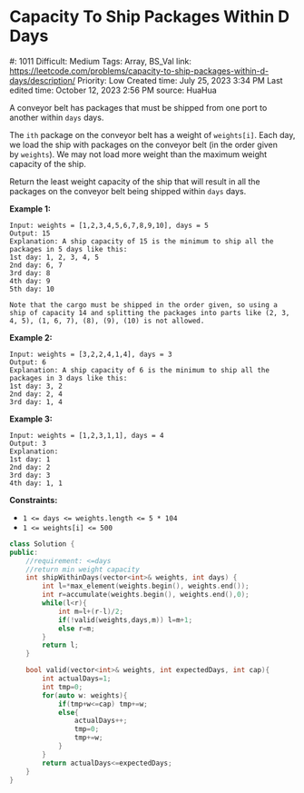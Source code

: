 # Capacity To Ship Packages Within D Days

#: 1011
Difficult: Medium
Tags: Array, BS_Val
link: https://leetcode.com/problems/capacity-to-ship-packages-within-d-days/description/
Priority: Low
Created time: July 25, 2023 3:34 PM
Last edited time: October 12, 2023 2:56 PM
source: HuaHua

A conveyor belt has packages that must be shipped from one port to another within `days` days.

The `ith` package on the conveyor belt has a weight of `weights[i]`. Each day, we load the ship with packages on the conveyor belt (in the order given by `weights`). We may not load more weight than the maximum weight capacity of the ship.

Return the least weight capacity of the ship that will result in all the packages on the conveyor belt being shipped within `days` days.

**Example 1:**

```
Input: weights = [1,2,3,4,5,6,7,8,9,10], days = 5
Output: 15
Explanation: A ship capacity of 15 is the minimum to ship all the packages in 5 days like this:
1st day: 1, 2, 3, 4, 5
2nd day: 6, 7
3rd day: 8
4th day: 9
5th day: 10

Note that the cargo must be shipped in the order given, so using a ship of capacity 14 and splitting the packages into parts like (2, 3, 4, 5), (1, 6, 7), (8), (9), (10) is not allowed.

```

**Example 2:**

```
Input: weights = [3,2,2,4,1,4], days = 3
Output: 6
Explanation: A ship capacity of 6 is the minimum to ship all the packages in 3 days like this:
1st day: 3, 2
2nd day: 2, 4
3rd day: 1, 4

```

**Example 3:**

```
Input: weights = [1,2,3,1,1], days = 4
Output: 3
Explanation:
1st day: 1
2nd day: 2
3rd day: 3
4th day: 1, 1

```

**Constraints:**

- `1 <= days <= weights.length <= 5 * 104`
- `1 <= weights[i] <= 500`

```cpp
class Solution {
public:
    //requirement: <=days
    //return min weight capacity
    int shipWithinDays(vector<int>& weights, int days) {
        int l=*max_element(weights.begin(), weights.end());
        int r=accumulate(weights.begin(), weights.end(),0);
        while(l<r){
            int m=l+(r-l)/2;
            if(!valid(weights,days,m)) l=m+1;
            else r=m;
        }
        return l;
    }

    bool valid(vector<int>& weights, int expectedDays, int cap){
        int actualDays=1;
        int tmp=0;
        for(auto w: weights){
            if(tmp+w<=cap) tmp+=w;
            else{
                actualDays++;
                tmp=0;
                tmp+=w;
            }
        }
        return actualDays<=expectedDays;
    }
}
```